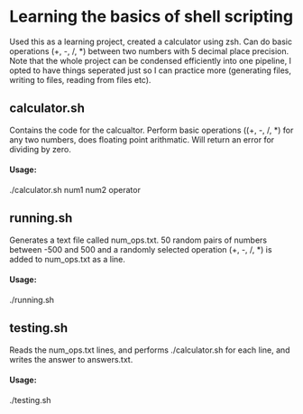 # Learning the basics of shell scripting

Used this as a learning project, created a calculator using zsh. Can do basic operations (+, -, /, *) between two numbers with 5 decimal place precision. Note that the whole project can be condensed efficiently into one pipeline, I opted to have things seperated just so I can practice more (generating files, writing to files, reading from files etc).

## calculator.sh
Contains the code for the calcualtor. Perform basic operations ((+, -, /, *) for any two numbers, does floating point arithmatic. Will return an error for dividing by zero. 

#### Usage:
./calculator.sh num1 num2 operator

## running.sh
Generates a text file called num_ops.txt. 50 random pairs of numbers between -500 and 500 and a randomly selected operation (+, -, /, *) is added to num_ops.txt as a line.

#### Usage:
./running.sh

## testing.sh
Reads the num_ops.txt lines, and performs ./calculator.sh for each line, and writes the answer to answers.txt.

#### Usage:
./testing.sh

